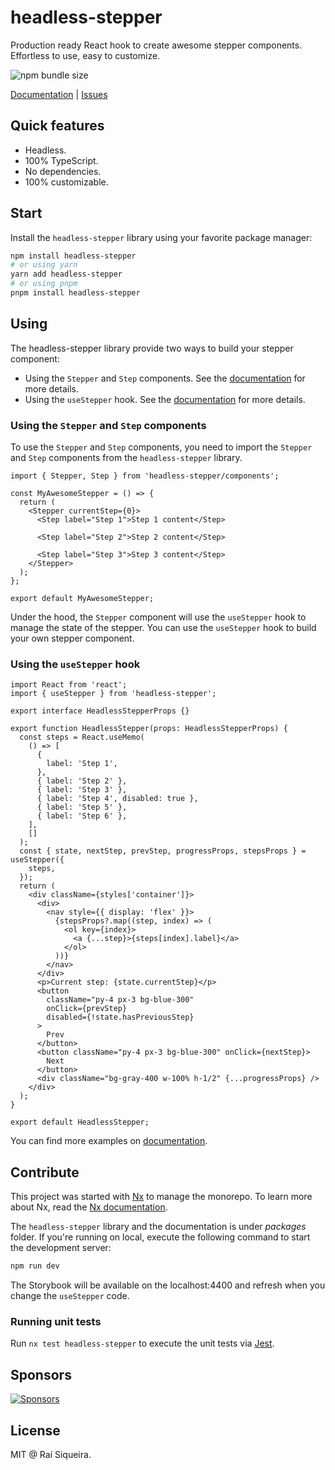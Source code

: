# headless-stepper

Production ready React hook to create awesome stepper components. Effortless to use, easy to customize.

![npm bundle size](https://img.shields.io/bundlephobia/minzip/headless-stepper?style=flat-square)

[Documentation](https://headless-stepper.netlify.app/) | [Issues](https://github.com/raisiqueira/headless-stepper-monorepo/issues)

## Quick features

- Headless.
- 100% TypeScript.
- No dependencies.
- 100% customizable.

## Start

Install the `headless-stepper` library using your favorite package manager:

```bash
npm install headless-stepper
# or using yarn
yarn add headless-stepper
# or using pnpm
pnpm install headless-stepper
```

## Using

The headless-stepper library provide two ways to build your stepper component:

- Using the `Stepper` and `Step` components. See the [documentation](https://headless-stepper.netlify.app/getting-started/using-stepper) for more details.
- Using the `useStepper` hook. See the [documentation](https://headless-stepper.netlify.app/getting-started/using) for more details.

### Using the `Stepper` and `Step` components

To use the `Stepper` and `Step` components, you need to import the `Stepper` and `Step` components from the `headless-stepper` library.

```tsx
import { Stepper, Step } from 'headless-stepper/components';

const MyAwesomeStepper = () => {
  return (
    <Stepper currentStep={0}>
      <Step label="Step 1">Step 1 content</Step>

      <Step label="Step 2">Step 2 content</Step>

      <Step label="Step 3">Step 3 content</Step>
    </Stepper>
  );
};

export default MyAwesomeStepper;
```

Under the hood, the `Stepper` component will use the `useStepper` hook to manage the state of the stepper. You can use the `useStepper` hook to build your own stepper component.

### Using the `useStepper` hook

```tsx
import React from 'react';
import { useStepper } from 'headless-stepper';

export interface HeadlessStepperProps {}

export function HeadlessStepper(props: HeadlessStepperProps) {
  const steps = React.useMemo(
    () => [
      {
        label: 'Step 1',
      },
      { label: 'Step 2' },
      { label: 'Step 3' },
      { label: 'Step 4', disabled: true },
      { label: 'Step 5' },
      { label: 'Step 6' },
    ],
    []
  );
  const { state, nextStep, prevStep, progressProps, stepsProps } = useStepper({
    steps,
  });
  return (
    <div className={styles['container']}>
      <div>
        <nav style={{ display: 'flex' }}>
          {stepsProps?.map((step, index) => (
            <ol key={index}>
              <a {...step}>{steps[index].label}</a>
            </ol>
          ))}
        </nav>
      </div>
      <p>Current step: {state.currentStep}</p>
      <button
        className="py-4 px-3 bg-blue-300"
        onClick={prevStep}
        disabled={!state.hasPreviousStep}
      >
        Prev
      </button>
      <button className="py-4 px-3 bg-blue-300" onClick={nextStep}>
        Next
      </button>
      <div className="bg-gray-400 w-100% h-1/2" {...progressProps} />
    </div>
  );
}

export default HeadlessStepper;
```

You can find more examples on [documentation](https://headless-stepper.netlify.app/).

## Contribute

This project was started with [Nx](https://nx.dev) to manage the monorepo. To learn more about Nx, read the [Nx documentation](https://nx.dev/).

The `headless-stepper` library and the documentation is under _packages_ folder. If you're running on local, execute the following command to start the development server:

```bash
npm run dev
```

The Storybook will be available on the localhost:4400 and refresh when you change the `useStepper` code.

### Running unit tests

Run `nx test headless-stepper` to execute the unit tests via [Jest](https://jestjs.io).

## Sponsors

[![Sponsors](https://cdn.jsdelivr.net/gh/raisiqueira/static/sponsors.svg)](https://headless-stepper.netlify.app/sponsors)

## License

MIT @ Raí Siqueira.
